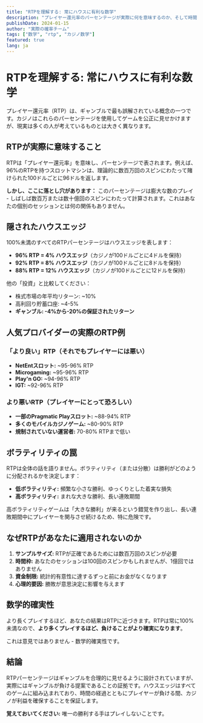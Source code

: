 ```yaml
---
title: "RTPを理解する: 常にハウスに有利な数学"
description: "プレイヤー還元率のパーセンテージが実際に何を意味するのか、そして時間の経過とともにカジノが勝利することを保証する理由を学びましょう。"
publishDate: 2024-01-15
author: "実際の確率チーム"
tags: ["数学", "rtp", "カジノ数学"]
featured: true
lang: ja
---
```


# RTPを理解する: 常にハウスに有利な数学

プレイヤー還元率（RTP）は、ギャンブルで最も誤解されている概念の一つです。カジノはこれらのパーセンテージを使用してゲームを公正に見せかけますが、現実は多くの人が考えているものとは大きく異なります。

## RTPが実際に意味すること

RTPは「プレイヤー還元率」を意味し、パーセンテージで表されます。例えば、96%のRTPを持つスロットマシンは、理論的に数百万回のスピンにわたって賭けられた100ドルごとに96ドルを返します。

**しかし、ここに落とし穴があります：** このパーセンテージは膨大な数のプレイ - しばしば数百万または数十億回のスピンにわたって計算されます。これはあなたの個別のセッションとは何の関係もありません。

## 隠されたハウスエッジ

100%未満のすべてのRTPパーセンテージはハウスエッジを表します：

- **96% RTP = 4% ハウスエッジ**（カジノが100ドルごとに4ドルを保持）
- **92% RTP = 8% ハウスエッジ**（カジノが100ドルごとに8ドルを保持）
- **88% RTP = 12% ハウスエッジ**（カジノが100ドルごとに12ドルを保持）

他の「投資」と比較してください：
- 株式市場の年平均リターン: ~10%
- 高利回り貯蓄口座: ~4-5%
- **ギャンブル: -4%から-20%の保証されたリターン**

## 人気プロバイダーの実際のRTP例

### 「より良い」RTP（それでもプレイヤーには悪い）
- **NetEntスロット:** ~95-96% RTP
- **Microgaming:** ~95-96% RTP
- **Play'n GO:** ~94-96% RTP
- **IGT:** ~92-96% RTP

### より悪いRTP（プレイヤーにとって恐ろしい）
- **一部のPragmatic Playスロット:** ~88-94% RTP
- **多くのモバイルカジノゲーム:** ~80-90% RTP
- **規制されていない運営者:** 70-80% RTPまで低い

## ボラティリティの罠

RTPは全体の話を語りません。ボラティリティ（または分散）は勝利がどのように分配されるかを決定します：

- **低ボラティリティ:** 頻繁な小さな勝利、ゆっくりとした着実な損失
- **高ボラティリティ:** まれな大きな勝利、長い連敗期間

高ボラティリティゲームは「大きな勝利」が来るという錯覚を作り出し、長い連敗期間中にプレイヤーを関与させ続けるため、特に危険です。

## なぜRTPがあなたに適用されないのか

1. **サンプルサイズ:** RTPが正確であるためには数百万回のスピンが必要
2. **時間枠:** あなたのセッションは100回のスピンかもしれませんが、1億回ではありません
3. **資金制限:** 統計的有意性に達するずっと前にお金がなくなります
4. **心理的要因:** 勝敗が意思決定に影響を与えます

## 数学的確実性

より長くプレイするほど、あなたの結果はRTPに近づきます。RTPは常に100%未満なので、**より多くプレイするほど、負けることがより確実になります**。

これは意見ではありません - 数学的確実性です。

## 結論

RTPパーセンテージはギャンブルを合理的に見せるように設計されていますが、実際にはギャンブルが負ける提案であることの証拠です。ハウスエッジはすべてのゲームに組み込まれており、時間の経過とともにプレイヤーが負ける間、カジノが利益を確保することを保証します。

**覚えておいてください:** 唯一の勝利する手はプレイしないことです。